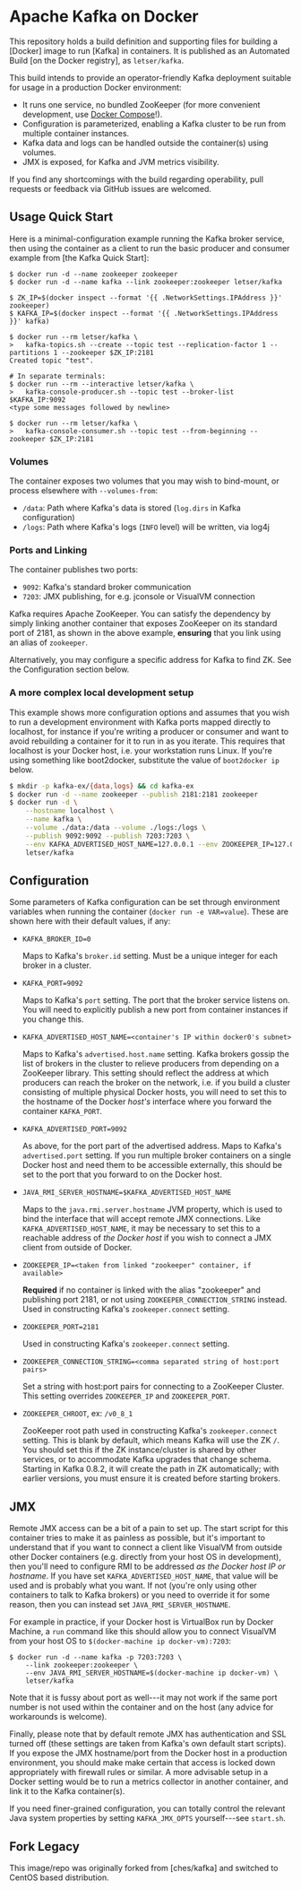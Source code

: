 Apache Kafka on Docker
======================

This repository holds a build definition and supporting files for building a
[Docker] image to run [Kafka] in containers. It is published as an Automated
Build [on the Docker registry], as `letser/kafka`.

This build intends to provide an operator-friendly Kafka deployment suitable for
usage in a production Docker environment:

  - It runs one service, no bundled ZooKeeper (for more convenient development,
    use [Docker Compose]!).
  - Configuration is parameterized, enabling a Kafka cluster to be run from
    multiple container instances.
  - Kafka data and logs can be handled outside the container(s) using volumes.
  - JMX is exposed, for Kafka and JVM metrics visibility.

If you find any shortcomings with the build regarding operability, pull requests
or feedback via GitHub issues are welcomed.

[Docker Compose]: https://docs.docker.com/compose/

Usage Quick Start
-----------------

Here is a minimal-configuration example running the Kafka broker service, then
using the container as a client to run the basic producer and consumer example
from [the Kafka Quick Start]:

```
$ docker run -d --name zookeeper zookeeper
$ docker run -d --name kafka --link zookeeper:zookeeper letser/kafka

$ ZK_IP=$(docker inspect --format '{{ .NetworkSettings.IPAddress }}' zookeeper)
$ KAFKA_IP=$(docker inspect --format '{{ .NetworkSettings.IPAddress }}' kafka)

$ docker run --rm letser/kafka \
>   kafka-topics.sh --create --topic test --replication-factor 1 --partitions 1 --zookeeper $ZK_IP:2181
Created topic "test".

# In separate terminals:
$ docker run --rm --interactive letser/kafka \
>   kafka-console-producer.sh --topic test --broker-list $KAFKA_IP:9092
<type some messages followed by newline>

$ docker run --rm letser/kafka \
>   kafka-console-consumer.sh --topic test --from-beginning --zookeeper $ZK_IP:2181
```

### Volumes

The container exposes two volumes that you may wish to bind-mount, or process
elsewhere with `--volumes-from`:

- `/data`: Path where Kafka's data is stored (`log.dirs` in Kafka configuration)
- `/logs`: Path where Kafka's logs (`INFO` level) will be written, via log4j

### Ports and Linking

The container publishes two ports:

- `9092`: Kafka's standard broker communication
- `7203`: JMX publishing, for e.g. jconsole or VisualVM connection

Kafka requires Apache ZooKeeper. You can satisfy the dependency by simply
linking another container that exposes ZooKeeper on its standard port of 2181,
as shown in the above example, **ensuring** that you link using an alias of
`zookeeper`.

Alternatively, you may configure a specific address for Kafka to find ZK. See
the Configuration section below.

### A more complex local development setup

This example shows more configuration options and assumes that you wish to run a
development environment with Kafka ports mapped directly to localhost, for
instance if you're writing a producer or consumer and want to avoid rebuilding a
container for it to run in as you iterate. This requires that localhost is your
Docker host, i.e. your workstation runs Linux. If you're using something like
boot2docker, substitute the value of `boot2docker ip` below.

```bash
$ mkdir -p kafka-ex/{data,logs} && cd kafka-ex
$ docker run -d --name zookeeper --publish 2181:2181 zookeeper
$ docker run -d \
    --hostname localhost \
    --name kafka \
    --volume ./data:/data --volume ./logs:/logs \
    --publish 9092:9092 --publish 7203:7203 \
    --env KAFKA_ADVERTISED_HOST_NAME=127.0.0.1 --env ZOOKEEPER_IP=127.0.0.1 \
    letser/kafka
```

Configuration
-------------

Some parameters of Kafka configuration can be set through environment variables
when running the container (`docker run -e VAR=value`). These are shown here
with their default values, if any:

- `KAFKA_BROKER_ID=0`

  Maps to Kafka's `broker.id` setting. Must be a unique integer for each broker
  in a cluster.
- `KAFKA_PORT=9092`

  Maps to Kafka's `port` setting. The port that the broker service listens on.
  You will need to explicitly publish a new port from container instances if you
  change this.
- `KAFKA_ADVERTISED_HOST_NAME=<container's IP within docker0's subnet>`

  Maps to Kafka's `advertised.host.name` setting. Kafka brokers gossip the list
  of brokers in the cluster to relieve producers from depending on a ZooKeeper
  library. This setting should reflect the address at which producers can reach
  the broker on the network, i.e. if you build a cluster consisting of multiple
  physical Docker hosts, you will need to set this to the hostname of the Docker
  *host's* interface where you forward the container `KAFKA_PORT`.
- `KAFKA_ADVERTISED_PORT=9092`

  As above, for the port part of the advertised address. Maps to Kafka's
  `advertised.port` setting. If you run multiple broker containers on a single
  Docker host and need them to be accessible externally, this should be set to
  the port that you forward to on the Docker host.
- `JAVA_RMI_SERVER_HOSTNAME=$KAFKA_ADVERTISED_HOST_NAME`

  Maps to the `java.rmi.server.hostname` JVM property, which is used to bind the
  interface that will accept remote JMX connections. Like
  `KAFKA_ADVERTISED_HOST_NAME`, it may be necessary to set this to a reachable
  address of *the Docker host* if you wish to connect a JMX client from outside
  of Docker.
- `ZOOKEEPER_IP=<taken from linked "zookeeper" container, if available>`

  **Required** if no container is linked with the alias "zookeeper" and
  publishing port 2181, or not using `ZOOKEEPER_CONNECTION_STRING` instead. Used
  in constructing Kafka's `zookeeper.connect` setting.
- `ZOOKEEPER_PORT=2181`

  Used in constructing Kafka's `zookeeper.connect` setting.
- `ZOOKEEPER_CONNECTION_STRING=<comma separated string of host:port pairs>`

  Set a string with host:port pairs for connecting to a ZooKeeper Cluster. This
  setting overrides `ZOOKEEPER_IP` and `ZOOKEEPER_PORT`.
- `ZOOKEEPER_CHROOT`, ex: `/v0_8_1`

  ZooKeeper root path used in constructing Kafka's `zookeeper.connect` setting.
  This is blank by default, which means Kafka will use the ZK `/`. You should
  set this if the ZK instance/cluster is shared by other services, or to
  accommodate Kafka upgrades that change schema. Starting in Kafka 0.8.2, it
  will create the path in ZK automatically; with earlier versions, you must
  ensure it is created before starting brokers.

JMX
---

Remote JMX access can be a bit of a pain to set up. The start script for this
container tries to make it as painless as possible, but it's important to
understand that if you want to connect a client like VisualVM from outside other
Docker containers (e.g. directly from your host OS in development), then you'll
need to configure RMI to be addressed *as the Docker host IP or hostname*. If
you have set `KAFKA_ADVERTISED_HOST_NAME`, that value will be used and is
probably what you want. If not (you're only using other containers to talk to
Kafka brokers) or you need to override it for some reason, then you can instead
set `JAVA_RMI_SERVER_HOSTNAME`.

For example in practice, if your Docker host is VirtualBox run by Docker
Machine, a `run` command like this should allow you to connect VisualVM from
your host OS to `$(docker-machine ip docker-vm):7203`:

    $ docker run -d --name kafka -p 7203:7203 \
        --link zookeeper:zookeeper \
        --env JAVA_RMI_SERVER_HOSTNAME=$(docker-machine ip docker-vm) \
        letser/kafka

Note that it is fussy about port as well---it may not work if the same port
number is not used within the container and on the host (any advice for
workarounds is welcome).

Finally, please note that by default remote JMX has authentication and SSL
turned off (these settings are taken from Kafka's own default start scripts). If
you expose the JMX hostname/port from the Docker host in a production
environment, you should make make certain that access is locked down
appropriately with firewall rules or similar. A more advisable setup in a Docker
setting would be to run a metrics collector in another container, and link it to
the Kafka container(s).

If you need finer-grained configuration, you can totally control the relevant
Java system properties by setting `KAFKA_JMX_OPTS` yourself---see `start.sh`.

Fork Legacy
-----------

This image/repo was originally forked from [ches/kafka] and switched to CentOS based distribution.

